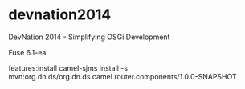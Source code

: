 devnation2014
=============

DevNation 2014 - Simplifying OSGi Development

Fuse 6.1-ea

features:install camel-sjms
install -s mvn:org.dn.ds/org.dn.ds.camel.router.components/1.0.0-SNAPSHOT


